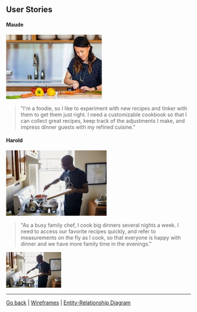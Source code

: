 ## User Stories

#### Maude
![Maude](maude.png)

>"I'm a foodie, so I like to experiment with new recipes and tinker with them to get them just right.  I need a customizable cookbook so that I can collect great recipes, keep track of the adjustments I make, and impress dinner guests with my refined cuisine."



#### Harold
![Harold](harold.png)

>"As a busy family chef, I cook big dinners several nights a week.  I need to access our favorite recipes quickly, and refer to measurements on the fly as I cook, so that everyone is happy with dinner and we have more family time in the evenings."

<img src="harold.png" alt="small harold" width="150"/>


---

[Go back](README.md)	\|	[Wireframes](wireframe.md)	\|	[Entity-Relationship Diagram](erd.md)